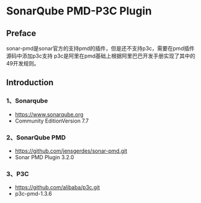 # SonarQube PMD-P3C Plugin 

## Preface
sonar-pmd是sonar官方的支持pmd的插件，但是还不支持p3c，需要在pmd插件源码中添加p3c支持
p3c是阿里在pmd基础上根据阿里巴巴开发手册实现了其中的49开发规则。

## Introduction

### 1、Sonarqube
- https://www.sonarqube.org
- Community EditionVersion 7.7  

### 2、SonarQube PMD
- https://github.com/jensgerdes/sonar-pmd.git
- Sonar PMD Plugin 3.2.0

### 3、P3C
- https://github.com/alibaba/p3c.git
- p3c-pmd-1.3.6 
